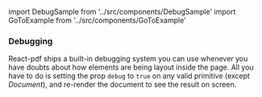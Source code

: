 import DebugSample from '../src/components/DebugSample'
import GoToExample from '../src/components/GoToExample'

### Debugging

React-pdf ships a built-in debugging system you can use whenever you have doubts about how elements are being layout inside the page. All you have to do is setting the prop `debug` to `true` on any valid primitive (except _Document_), and re-render the document to see the result on screen.

<DebugSample />

<GoToExample />
